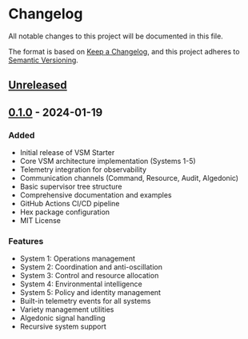 # Changelog

All notable changes to this project will be documented in this file.

The format is based on [Keep a Changelog](https://keepachangelog.com/en/1.0.0/),
and this project adheres to [Semantic Versioning](https://semver.org/spec/v2.0.0.html).

## [Unreleased]

## [0.1.0] - 2024-01-19

### Added
- Initial release of VSM Starter
- Core VSM architecture implementation (Systems 1-5)
- Telemetry integration for observability
- Communication channels (Command, Resource, Audit, Algedonic)
- Basic supervisor tree structure
- Comprehensive documentation and examples
- GitHub Actions CI/CD pipeline
- Hex package configuration
- MIT License

### Features
- System 1: Operations management
- System 2: Coordination and anti-oscillation
- System 3: Control and resource allocation
- System 4: Environmental intelligence
- System 5: Policy and identity management
- Built-in telemetry events for all systems
- Variety management utilities
- Algedonic signal handling
- Recursive system support

[Unreleased]: https://github.com/viable-systems/vsm-starter/compare/v0.1.0...HEAD
[0.1.0]: https://github.com/viable-systems/vsm-starter/releases/tag/v0.1.0